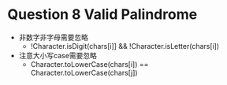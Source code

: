 # Question 8 Valid Palindrome



* 非数字非字母需要忽略
  * !Character.isDigit(chars\[i]] && !Character.isLetter(chars\[i])
* 注意大小写case需要忽略
  * Character.toLowerCase(chars\[i]) == Character.toLowerCase(chars\[j])
